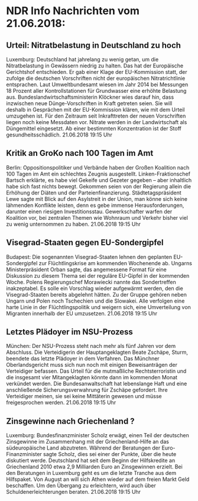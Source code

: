 # NDR Info Nachrichten vom 21.06.2018:


## Urteil: Nitratbelastung in Deutschland zu hoch
Luxemburg:	Deutschland hat jahrelang zu wenig getan, um die Nitratbelastung in Gewässern niedrig zu halten. Das hat der Europäische Gerichtshof entschieden. Er gab einer Klage der EU-Kommission statt, der zufolge die deutschen Vorschriften nicht der europäischen Nitratrichtlinie entsprachen. Laut Umweltbundesamt wiesen im Jahr 2014 bei Messungen 18 Prozent aller Kontrollstationen für Grundwasser eine erhöhte Belastung aus. Bundeslandwirtschaftsministerin Klöckner wies darauf hin, dass inzwischen neue Dünge-Vorschriften in Kraft getreten seien. Sie will deshalb in Gesprächen mit der EU-Kommission klären, wie mit dem Urteil umzugehen ist. Für den Zeitraum seit Inkrafttreten der neuen Vorschriften liegen noch keine Messdaten vor. Nitrate werden in der Landwirtschaft als Düngemittel eingesetzt. Ab einer bestimmten Konzentration ist der Stoff gesundheitsschädlich. 21.06.2018 19:15 Uhr 

## Kritik an GroKo nach 100 Tagen im Amt
Berlin: Oppositionspolitiker und Verbände haben der Großen Koalition nach 100 Tagen im Amt ein schlechtes Zeugnis ausgestellt. Linken-Fraktionschef Bartsch erklärte, es habe viel Gekeife und Gezeter gegeben – aber inhaltlich habe sich fast nichts bewegt. Gekommen seien von der Regierung allein die Erhöhung der Diäten und der Parteienfinanzierung. Städtetagspräsident Lewe sagte mit Blick auf den Asylstreit in der Union, man könne sich keine lähmenden Konflikte leisten, denn es gebe immense Herausforderungen, darunter einen riesigen Investitionsstau. Gewerkschafter warfen der Koalition vor, bei zentralen Themen wie Wohnraum und Verkehr bisher viel zu wenig unternommen zu haben. 21.06.2018 19:15 Uhr 

## Visegrad-Staaten gegen EU-Sondergipfel
Budapest: Die sogenannten Visegrad-Staaten lehnen den geplanten EU-Sondergipfel zur Flüchtlingskrise am kommenden Wochenende ab. Ungarns Ministerpräsident Orban sagte, das angemessene Format für eine Diskussion zu diesem Thema sei der reguläre EU-Gipfel in der kommenden Woche. Polens Regierungschef Morawiecki nannte das Sondertreffen inakzeptabel. Es solle ein Vorschlag wieder aufgewärmt werden, den die Visegrad-Staaten bereits abgelehnt hätten. Zu der Gruppe gehören neben Ungarn und Polen noch Tschechien und die Slowakei. Alle verfolgen eine harte Linie in der Flüchtlingspolitik und weigern sich, eine Umverteilung von Migranten innerhalb der EU umzusetzen. 21.06.2018 19:15 Uhr 

## Letztes Plädoyer im NSU-Prozess
München: Der NSU-Prozess steht nach mehr als fünf Jahren vor dem Abschluss. Die Verteidigerin der Hauptangeklagten Beate Zschäpe, Sturm, beendete das letzte Plädoyer in dem Verfahren. Das Münchner Oberlandsgericht muss sich nun noch mit einigen Beweisanträgen der Verteidiger befassen. Das Urteil für die mutmaßliche Rechtsterroristin und die insgesamt vier Mitangeklagten könnte dann im kommenden Monat verkündet werden. Die Bundesanwaltschaft hat lebenslange Haft und eine anschließende Sicherungsverwahrung für Zschäpe gefordert. Ihre Verteidiger meinen, sie sei keine Mittäterin gewesen und müsse freigesprochen werden. 21.06.2018 19:15 Uhr 

## Zinsgewinne nach Griechenland ?
Luxemburg:	Bundesfinanzminister Scholz erwägt, einen Teil der deutschen Zinsgewinne im Zusammenhang mit der Griechenland-Hilfe an das südeuropäische Land abzutreten. Während der Beratungen der Euro-Finanzminister sagte Scholz, dies sei einer der Punkte, über die heute diskutiert werde. Deutschland hat seit dem Beginn der Hilfskredite an Griechenland 2010 etwa 2,9 Milliarden Euro an Zinsgewinnen erzielt. Bei den Beratungen in Luxemburg geht es um die letzte Tranche aus dem Hilfspaket. Von August an will sich Athen wieder auf dem freien Markt Geld beschaffen. Um den Übergang zu erleichtern, wird auch über Schuldenerleichterungen beraten. 21.06.2018 19:15 Uhr 
